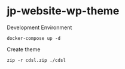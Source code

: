# jp-website-wp-theme

Development Environment

```
docker-compose up -d
```

Create theme

```
zip -r cdsl.zip ./cdsl
